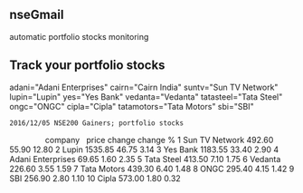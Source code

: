 nseGmail
----
automatic portfolio stocks monitoring


Track your portfolio stocks
----

adani="Adani Enterprises"
cairn="Cairn India"
suntv="Sun TV Network"
lupin="Lupin"
yes="Yes Bank"
vedanta="Vedanta"
tatasteel="Tata Steel"
ongc="ONGC"
cipla="Cipla"
tatamotors="Tata Motors"
sbi="SBI"


    2016/12/05 NSE200 Gainers; portfolio stocks
    
                 company   price change change %
    1     Sun TV Network  492.60  55.90    12.80
    2              Lupin 1535.85  46.75     3.14
    3           Yes Bank 1183.55  33.40     2.90
    4  Adani Enterprises   69.65   1.60     2.35
    5         Tata Steel  413.50   7.10     1.75
    6            Vedanta  226.60   3.55     1.59
    7        Tata Motors  439.30   6.40     1.48
    8               ONGC  295.40   4.15     1.42
    9                SBI  256.90   2.80     1.10
    10             Cipla  573.00   1.80     0.32


